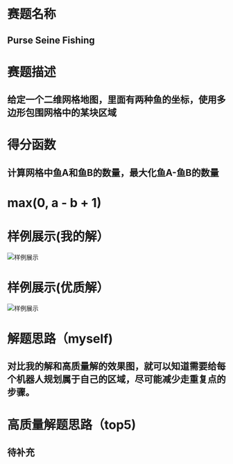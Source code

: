# 赛题名称
## Purse Seine Fishing
# 赛题描述
## 给定一个二维网格地图，里面有两种鱼的坐标，使用多边形包围网格中的某块区域
# 得分函数
## 计算网格中鱼A和鱼B的数量，最大化鱼A-鱼B的数量
# max(0, a - b + 1)
# 样例展示(我的解）
![样例展示](./p1.png)
# 样例展示(优质解）
![样例展示](./p2.png)
# 解题思路（myself)
## 对比我的解和高质量解的效果图，就可以知道需要给每个机器人规划属于自己的区域，尽可能减少走重复点的步骤。
# 高质量解题思路（top5)
## 待补充

